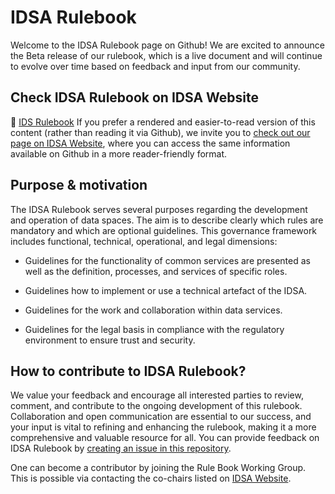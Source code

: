 # IDSA Rulebook
Welcome to the IDSA Rulebook page on Github! We are excited to announce the Beta release of our rulebook, which is a live document and will continue to evolve over time based on feedback and input from our community. 

## Check IDSA Rulebook on IDSA Website
:blue_book: [IDS Rulebook](https://docs.internationaldataspaces.org/idsa-rulebook-v2/) 
If you prefer a rendered and easier-to-read version of this content (rather than reading it via Github), we invite you to [check out our page on IDSA Website](https://docs.internationaldataspaces.org/idsa-rulebook-v2/), where you can access the same information available on Github in a more reader-friendly format. 

## Purpose & motivation
The IDSA Rulebook serves several purposes regarding the development and operation of data spaces. The aim is to describe clearly which rules are mandatory and which are optional guidelines. This governance framework includes functional, technical, operational, and legal dimensions:

- Guidelines for the functionality of common services are presented as well as the definition, processes, and services of specific roles.

- Guidelines how to implement or use a technical artefact of the IDSA.

- Guidelines for the work and collaboration within data services.

- Guidelines for the legal basis in compliance with the regulatory environment to ensure trust and security.

## How to contribute to IDSA Rulebook?
We value your feedback and encourage all interested parties to review, comment, and contribute to the ongoing development of this rulebook. Collaboration and open communication are essential to our success, and your input is vital to refining and enhancing the rulebook, making it a more comprehensive and valuable resource for all. You can provide feedback on IDSA Rulebook by [creating an issue in this repository](https://github.com/International-Data-Spaces-Association/IDSA-Rulebook/issues/new).

One can become a contributor by joining the Rule Book Working Group. This is possible via contacting the co-chairs listed on [IDSA Website](https://internationaldataspaces.org/make/working-groups/).

